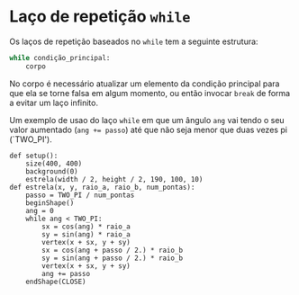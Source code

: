 # Laço de repetição `while`

Os laços de repetição baseados no `while` tem a seguinte estrutura:

```python
while condição_principal:
    corpo
```
No corpo é necessário atualizar um elemento da condição principal para que ela se torne falsa em algum momento, ou então invocar `break` de forma a evitar um laço infinito.

Um exemplo de usao do laço `while` em que um ângulo `ang` vai tendo o seu valor aumentado (`ang += passo`) até que não seja menor que duas vezes pi (`TWO_PI'). 

```pyde
def setup():
    size(400, 400)
    background(0)
    estrela(width / 2, height / 2, 190, 100, 10)
def estrela(x, y, raio_a, raio_b, num_pontas):
    passo = TWO_PI / num_pontas
    beginShape()
    ang = 0
    while ang < TWO_PI:
        sx = cos(ang) * raio_a
        sy = sin(ang) * raio_a
        vertex(x + sx, y + sy)
        sx = cos(ang + passo / 2.) * raio_b
        sy = sin(ang + passo / 2.) * raio_b
        vertex(x + sx, y + sy)
        ang += passo
    endShape(CLOSE)
```
